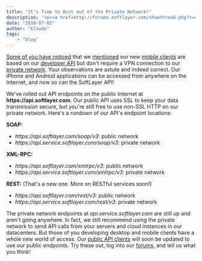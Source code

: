 ```yaml
---
title: "It's Time to Bust out of the Private Network!"
description: "<p><a href=http://forums.softlayer.com/showthread.php?t=4969>Some of you have noticed</a> that we <a href=http://sldn"
date: "2010-07-02"
author: "klaude"
tags:
    - "blog"
---
```


<p><a href="http://forums.softlayer.com/showthread.php?t=4969">Some of you have noticed</a> that we <a href="http://sldn.softlayer.com/06/2010/the-softlayer-mobile-client-a-new-perspective/">mentioned</a> our new <a href="http://www.softlayer.com/resources/mobile-apps/">mobile clients</a> are based on our <a href="http://sldn.softlayer.com/wiki/index.php/The_SoftLayer_API">developer API</a> but don't require a VPN connection to our <a href="http://www.softlayer.com/facilities/network-advantages/">private network</a>. Your observations are astute and indeed correct. Our iPhone and Android applications can be accessed from anywhere on the Internet, and now so can the SoftLayer API! </p>
<p>We've rolled out API endpoints on the public Internet at <b>https://api.softlayer.com</b>. Our public API uses SSL to keep your data transmission secure, but you're still free to use non-SSL HTTP on our private network. Here's a rundown of our API's endpoint locations:</p>
<p><b>SOAP:</b></p>
<ul>
<li><i>https://api.softlayer.com/soap/v3</i>: public network</li>
<li><i>https://api.service.softlayer.com/soap/v3</i>: private network</li>
</ul>
<p><b>XML-RPC:</b></p>
<ul>
<li><i>https://api.softlayer.com/xmlrpc/v3</i>: public network</li>
<li><i>https://api.service.softlayer.com/xmlrpc/v3</i>: private network</li>
</ul>
<p><b>REST:</b> (That's a new one. More on RESTful services soon!)</p>
<ul>
<li><i>https://api.softlayer.com/rest/v3</i>: public network</li>
<li><i>https://api.service.softlayer.com/rest/v3</i>: private network</li>
</ul>
<p>The private network endpoints at <i>api.service.softlayer.com</i> are still up and aren't going anywhere. In fact, we still recommend using the private network to send API calls from your servers and cloud instances in our datacenters. But those of you developing desktop and mobile clients have a whole new world of access. Our <a href="http://github.com/softlayer/">public API clients</a> will soon be updated to use our public endpoints. Try these out, log into our <a href="http://forums.softlayer.com/">forums</a>, and tell us what you think!</p>

